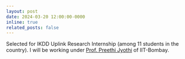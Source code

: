 ```yaml
---
layout: post
date: 2024-03-20 12:00:00-0000
inline: true
related_posts: false
---
```


Selected for IKDD Uplink Research Internship (among 11 students in the country). I will be working under [Prof. Preethi Jyothi](https://www.cse.iitb.ac.in/~pjyothi/) of IIT-Bombay.
